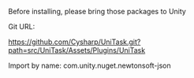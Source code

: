 Before installing, please bring those packages to Unity

Git URL:

https://github.com/Cysharp/UniTask.git?path=src/UniTask/Assets/Plugins/UniTask

Import by name:
com.unity.nuget.newtonsoft-json
